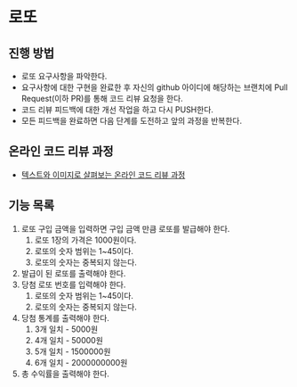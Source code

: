 # 로또

## 진행 방법

* 로또 요구사항을 파악한다.
* 요구사항에 대한 구현을 완료한 후 자신의 github 아이디에 해당하는 브랜치에 Pull Request(이하 PR)를 통해 코드 리뷰 요청을 한다.
* 코드 리뷰 피드백에 대한 개선 작업을 하고 다시 PUSH한다.
* 모든 피드백을 완료하면 다음 단계를 도전하고 앞의 과정을 반복한다.

## 온라인 코드 리뷰 과정

* [텍스트와 이미지로 살펴보는 온라인 코드 리뷰 과정](https://github.com/next-step/nextstep-docs/tree/master/codereview)

## 기능 목록

1. 로또 구입 금액을 입력하면 구입 금액 만큼 로또를 발급해야 한다.
    1. 로또 1장의 가격은 1000원이다.
    2. 로또의 숫자 범위는 1~45이다.
    3. 로또의 숫자는 중복되지 않는다.
2. 발급이 된 로또를 출력해야 한다.
3. 당첨 로또 번호를 입력해야 한다.
    1. 로또의 숫자 범위는 1~45이다.
    2. 로또의 숫자는 중복되지 않는다.
4. 당첨 통계를 출력해야 한다.
    1. 3개 일치 - 5000원
    2. 4개 일치 - 50000원
    3. 5개 일치 - 1500000원
    4. 6개 일치 - 2000000000원
5. 총 수익률을 출력해야 한다.
